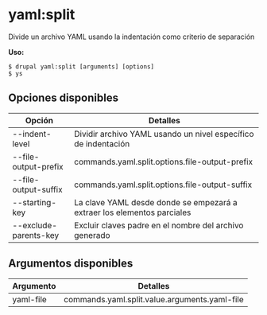 # yaml:split
Divide un archivo YAML usando la indentación como criterio de separación

**Uso:**
```
$ drupal yaml:split [arguments] [options] 
$ ys  
```

## Opciones disponibles
Opción | Detalles
-------|-------------
--indent-level | Dividir archivo YAML usando un nivel específico de indentación
--file-output-prefix | commands.yaml.split.options.file-output-prefix
--file-output-suffix | commands.yaml.split.options.file-output-suffix
--starting-key | La clave YAML desde donde se empezará a extraer los elementos parciales
--exclude-parents-key | Excluir claves padre en el nombre del archivo generado

## Argumentos disponibles
Argumento | Detalles
---------|-------------
yaml-file | commands.yaml.split.value.arguments.yaml-file

